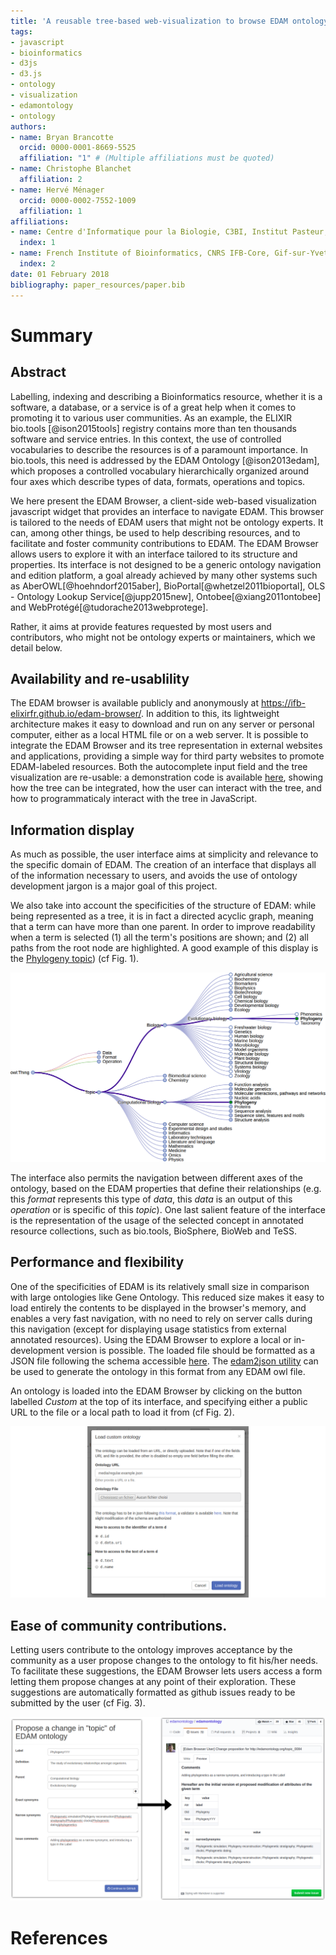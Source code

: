```yaml
---
title: 'A reusable tree-based web-visualization to browse EDAM ontology, and contribute to it.'
tags:
- javascript
- bioinformatics
- d3js
- d3.js
- ontology
- visualization
- edamontology
- ontology
authors:
- name: Bryan Brancotte
  orcid: 0000-0001-8669-5525
  affiliation: "1" # (Multiple affiliations must be quoted)
- name: Christophe Blanchet
  affiliation: 2
- name: Hervé Ménager
  orcid: 0000-0002-7552-1009
  affiliation: 1
affiliations:
- name: Centre d'Informatique pour la Biologie, C3BI, Institut Pasteur, Paris, France
  index: 1
- name: French Institute of Bioinformatics, CNRS IFB-Core, Gif-sur-Yvette, France
  index: 2
date: 01 February 2018
bibliography: paper_resources/paper.bib
---
```


# Summary

## Abstract

Labelling, indexing and describing a Bioinformatics resource, whether it is a software, a database, or a service is of a great help when it comes to promoting it to various user communities. As an example, the ELIXIR bio.tools [@ison2015tools] registry contains more than ten thousands software and service entries. In this context, the use of controlled vocabularies to describe the resources is of a paramount importance. In bio.tools, this need is addressed by the EDAM Ontology [@ison2013edam], which proposes a controlled vocabulary hierarchically organized around four axes which describe types of data, formats, operations and topics.

We here present the EDAM Browser, a client-side web-based visualization javascript widget that provides an interface to navigate EDAM. This browser is tailored to the needs of EDAM users that might not be ontology experts. It can, among other things, be used to help describing resources, and to facilitate and foster community contributions to EDAM. The EDAM Browser allows users to explore it with an interface tailored to its structure and properties. Its interface is not designed to be a generic ontology navigation and edition platform, a goal already achieved by many other systems such as AberOWL[@hoehndorf2015aber], BioPortal[@whetzel2011bioportal], OLS - Ontology Lookup Service[@jupp2015new], Ontobee[@xiang2011ontobee] and WebProt&eacute;g&eacute;[@tudorache2013webprotege].

Rather, it aims at provide features requested by most users and contributors, who might not be ontology experts or maintainers, which we detail below.

## Availability and re-usablility

The EDAM browser is available publicly and anonymously at https://ifb-elixirfr.github.io/edam-browser/. In addition to this, its lightweight architecture makes it easy to download and run on any server or personal computer, either as a local HTML file or on a web server. It is possible to integrate the EDAM Browser and its tree representation in external websites and applications, providing a simple way for third party websites to promote EDAM-labeled resources. Both the autocomplete input field and the tree visualization are re-usable: a demonstration code is available [here](https://ifb-elixirfr.github.io/edam-browser/demo.html), showing how the tree can be integrated, how the user can interact with the tree, and how to programmaticaly interact with the tree in JavaScript.

## Information display

As much as possible, the user interface aims at simplicity and relevance to the specific domain of EDAM. The creation of an interface that displays all of the information necessary to users, and avoids the use of ontology development jargon is a major goal of this project. 

We also take into account the specificities of the structure of EDAM: while being represented as a tree, it is in fact a directed acyclic graph, meaning that a term can have more than one parent. In order to improve readability when a term is selected (1) all the term's positions are shown; and (2) all paths from the root node are highlighted. A good example of this display is the [Phylogeny topic](https://ifb-elixirfr.github.io/edam-browser/#topic_0084)) (cf Fig. 1). 

![The term Phylogeny has two parents](paper_resources/topics_tree_phylogeny.png)

The interface also permits the navigation between different axes of the ontology, based on the EDAM properties that define their relationships (e.g. this *format* represents this type of *data*, this *data* is an output of this *operation* or is specific of this *topic*). One last salient feature of the interface is the representation of the usage of the selected concept in annotated resource collections, such as bio.tools, BioSphere, BioWeb and TeSS.

## Performance and flexibility

One of the specificities of EDAM is its relatively small size in comparison with large ontologies like Gene Ontology. This reduced size makes it easy to load entirely the contents to be displayed in the browser's memory, and enables a very fast navigation, with no need to rely on server calls during this navigation (except for displaying usage statistics from external annotated resources). 
Using the EDAM Browser to explore a local or in-development version is possible. The loaded file should be formatted as a JSON file following the schema accessible [here](https://ifb-elixirfr.github.io/edam-browser/ontology.schema.json). The [edam2json utility](https://github.com/edamontology/edam2json) can be used to generate the ontology in this format from any EDAM owl file.  

An ontology is loaded into the EDAM Browser by clicking on the button labelled _Custom_ at the top of its interface, and specifying either a public URL to the file or a local path to load it from (cf Fig. 2). 

![Providing a custom ontology](paper_resources/custom_ontology.png)

## Ease of community contributions.

Letting users contribute to the ontology improves acceptance by the community as a user propose changes to the ontology to fit his/her needs. To facilitate these suggestions, the EDAM Browser lets users access a form letting them propose changes at any point of their exploration. These suggestions are automatically formatted as github issues ready to be submitted by the user (cf Fig. 3). 

![The edition form and the issue created](paper_resources/edition_form_to_github_issue.png)

# References
